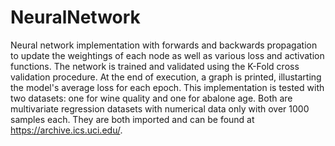 # NeuralNetwork

Neural network implementation with forwards and backwards propagation to update the weightings of each node as well as various loss and activation functions. The network is trained and validated using the K-Fold cross validation procedure. At the end of execution, a graph is printed, illustarting the model's average loss for each epoch. This implementation is tested with two datasets: one for wine quality and one for abalone age. Both are multivariate regression datasets with numerical data only with over 1000 samples each. They are both imported and can be found at https://archive.ics.uci.edu/.   
